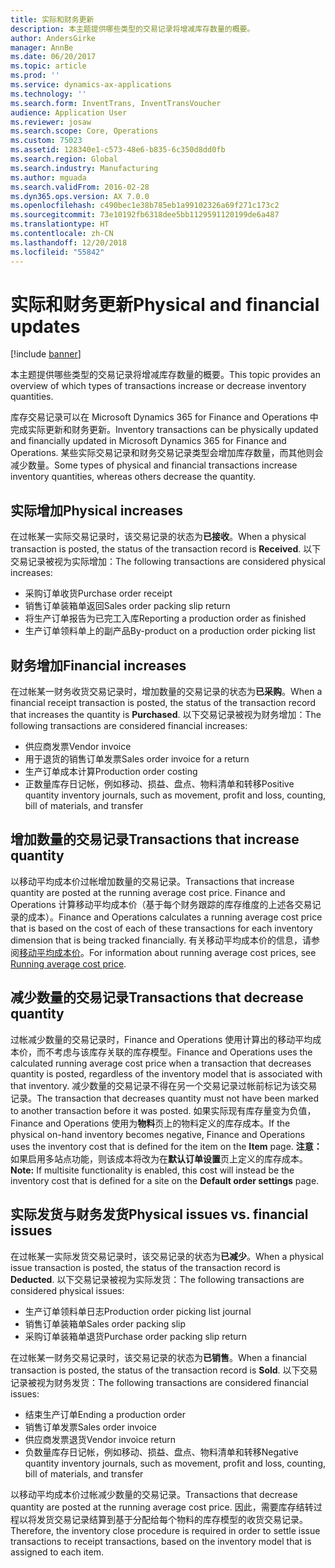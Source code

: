 ```yaml
---
title: 实际和财务更新
description: 本主题提供哪些类型的交易记录将增减库存数量的概要。
author: AndersGirke
manager: AnnBe
ms.date: 06/20/2017
ms.topic: article
ms.prod: ''
ms.service: dynamics-ax-applications
ms.technology: ''
ms.search.form: InventTrans, InventTransVoucher
audience: Application User
ms.reviewer: josaw
ms.search.scope: Core, Operations
ms.custom: 75023
ms.assetid: 128340e1-c573-48e6-b835-6c350d8dd0fb
ms.search.region: Global
ms.search.industry: Manufacturing
ms.author: mguada
ms.search.validFrom: 2016-02-28
ms.dyn365.ops.version: AX 7.0.0
ms.openlocfilehash: c490bec1e38b785eb1a99102326a69f271c173c2
ms.sourcegitcommit: 73e10192fb6318dee5bb1129591120199de6a487
ms.translationtype: HT
ms.contentlocale: zh-CN
ms.lasthandoff: 12/20/2018
ms.locfileid: "55842"
---
```

# <a name="physical-and-financial-updates"></a><span data-ttu-id="6fc10-103">实际和财务更新</span><span class="sxs-lookup"><span data-stu-id="6fc10-103">Physical and financial updates</span></span>

[!include [banner](../includes/banner.md)]

<span data-ttu-id="6fc10-104">本主题提供哪些类型的交易记录将增减库存数量的概要。</span><span class="sxs-lookup"><span data-stu-id="6fc10-104">This topic provides an overview of which types of transactions increase or decrease inventory quantities.</span></span> 

<span data-ttu-id="6fc10-105">库存交易记录可以在 Microsoft Dynamics 365 for Finance and Operations 中完成实际更新和财务更新。</span><span class="sxs-lookup"><span data-stu-id="6fc10-105">Inventory transactions can be physically updated and financially updated in Microsoft Dynamics 365 for Finance and Operations.</span></span> <span data-ttu-id="6fc10-106">某些实际交易记录和财务交易记录类型会增加库存数量，而其他则会减少数量。</span><span class="sxs-lookup"><span data-stu-id="6fc10-106">Some types of physical and financial transactions increase inventory quantities, whereas others decrease the quantity.</span></span>

## <a name="physical-increases"></a><span data-ttu-id="6fc10-107">实际增加</span><span class="sxs-lookup"><span data-stu-id="6fc10-107">Physical increases</span></span>
<span data-ttu-id="6fc10-108">在过帐某一实际交易记录时，该交易记录的状态为**已接收**。</span><span class="sxs-lookup"><span data-stu-id="6fc10-108">When a physical transaction is posted, the status of the transaction record is **Received**.</span></span> <span data-ttu-id="6fc10-109">以下交易记录被视为实际增加：</span><span class="sxs-lookup"><span data-stu-id="6fc10-109">The following transactions are considered physical increases:</span></span>

-   <span data-ttu-id="6fc10-110">采购订单收货</span><span class="sxs-lookup"><span data-stu-id="6fc10-110">Purchase order receipt</span></span>
-   <span data-ttu-id="6fc10-111">销售订单装箱单返回</span><span class="sxs-lookup"><span data-stu-id="6fc10-111">Sales order packing slip return</span></span>
-   <span data-ttu-id="6fc10-112">将生产订单报告为已完工入库</span><span class="sxs-lookup"><span data-stu-id="6fc10-112">Reporting a production order as finished</span></span>
-   <span data-ttu-id="6fc10-113">生产订单领料单上的副产品</span><span class="sxs-lookup"><span data-stu-id="6fc10-113">By-product on a production order picking list</span></span>

## <a name="financial-increases"></a><span data-ttu-id="6fc10-114">财务增加</span><span class="sxs-lookup"><span data-stu-id="6fc10-114">Financial increases</span></span>
<span data-ttu-id="6fc10-115">在过帐某一财务收货交易记录时，增加数量的交易记录的状态为**已采购**。</span><span class="sxs-lookup"><span data-stu-id="6fc10-115">When a financial receipt transaction is posted, the status of the transaction record that increases the quantity is **Purchased**.</span></span> <span data-ttu-id="6fc10-116">以下交易记录被视为财务增加：</span><span class="sxs-lookup"><span data-stu-id="6fc10-116">The following transactions are considered financial increases:</span></span>

-   <span data-ttu-id="6fc10-117">供应商发票</span><span class="sxs-lookup"><span data-stu-id="6fc10-117">Vendor invoice</span></span>
-   <span data-ttu-id="6fc10-118">用于退货的销售订单发票</span><span class="sxs-lookup"><span data-stu-id="6fc10-118">Sales order invoice for a return</span></span>
-   <span data-ttu-id="6fc10-119">生产订单成本计算</span><span class="sxs-lookup"><span data-stu-id="6fc10-119">Production order costing</span></span>
-   <span data-ttu-id="6fc10-120">正数量库存日记帐，例如移动、损益、盘点、物料清单和转移</span><span class="sxs-lookup"><span data-stu-id="6fc10-120">Positive quantity inventory journals, such as movement, profit and loss, counting, bill of materials, and transfer</span></span>

## <a name="transactions-that-increase-quantity"></a><span data-ttu-id="6fc10-121">增加数量的交易记录</span><span class="sxs-lookup"><span data-stu-id="6fc10-121">Transactions that increase quantity</span></span>
<span data-ttu-id="6fc10-122">以移动平均成本价过帐增加数量的交易记录。</span><span class="sxs-lookup"><span data-stu-id="6fc10-122">Transactions that increase quantity are posted at the running average cost price.</span></span> <span data-ttu-id="6fc10-123">Finance and Operations 计算移动平均成本价（基于每个财务跟踪的库存维度的上述各交易记录的成本）。</span><span class="sxs-lookup"><span data-stu-id="6fc10-123">Finance and Operations calculates a running average cost price that is based on the cost of each of these transactions for each inventory dimension that is being tracked financially.</span></span> <span data-ttu-id="6fc10-124">有关移动平均成本价的信息，请参阅[移动平均成本价](running-average-cost-price.md)。</span><span class="sxs-lookup"><span data-stu-id="6fc10-124">For information about running average cost prices, see [Running average cost price](running-average-cost-price.md).</span></span>

## <a name="transactions-that-decrease-quantity"></a><span data-ttu-id="6fc10-125">减少数量的交易记录</span><span class="sxs-lookup"><span data-stu-id="6fc10-125">Transactions that decrease quantity</span></span>
<span data-ttu-id="6fc10-126">过帐减少数量的交易记录时，Finance and Operations 使用计算出的移动平均成本价，而不考虑与该库存关联的库存模型。</span><span class="sxs-lookup"><span data-stu-id="6fc10-126">Finance and Operations uses the calculated running average cost price when a transaction that decreases quantity is posted, regardless of the inventory model that is associated with that inventory.</span></span> <span data-ttu-id="6fc10-127">减少数量的交易记录不得在另一个交易记录过帐前标记为该交易记录。</span><span class="sxs-lookup"><span data-stu-id="6fc10-127">The transaction that decreases quantity must not have been marked to another transaction before it was posted.</span></span> <span data-ttu-id="6fc10-128">如果实际现有库存量变为负值，Finance and Operations 使用为**物料**页上的物料定义的库存成本。</span><span class="sxs-lookup"><span data-stu-id="6fc10-128">If the physical on-hand inventory becomes negative, Finance and Operations uses the inventory cost that is defined for the item on the **Item** page.</span></span> <span data-ttu-id="6fc10-129">**注意：** 如果启用多站点功能，则该成本将改为在**默认订单设置**页上定义的库存成本。</span><span class="sxs-lookup"><span data-stu-id="6fc10-129">**Note:** If multisite functionality is enabled, this cost will instead be the inventory cost that is defined for a site on the **Default order settings** page.</span></span>

## <a name="physical-issues-vs-financial-issues"></a><span data-ttu-id="6fc10-130">实际发货与财务发货</span><span class="sxs-lookup"><span data-stu-id="6fc10-130">Physical issues vs. financial issues</span></span>
<span data-ttu-id="6fc10-131">在过帐某一实际发货交易记录时，该交易记录的状态为**已减少**。</span><span class="sxs-lookup"><span data-stu-id="6fc10-131">When a physical issue transaction is posted, the status of the transaction record is **Deducted**.</span></span> <span data-ttu-id="6fc10-132">以下交易记录被视为实际发货：</span><span class="sxs-lookup"><span data-stu-id="6fc10-132">The following transactions are considered physical issues:</span></span>

-   <span data-ttu-id="6fc10-133">生产订单领料单日志</span><span class="sxs-lookup"><span data-stu-id="6fc10-133">Production order picking list journal</span></span>
-   <span data-ttu-id="6fc10-134">销售订单装箱单</span><span class="sxs-lookup"><span data-stu-id="6fc10-134">Sales order packing slip</span></span>
-   <span data-ttu-id="6fc10-135">采购订单装箱单退货</span><span class="sxs-lookup"><span data-stu-id="6fc10-135">Purchase order packing slip return</span></span>

<span data-ttu-id="6fc10-136">在过帐某一财务交易记录时，该交易记录的状态为**已销售**。</span><span class="sxs-lookup"><span data-stu-id="6fc10-136">When a financial transaction is posted, the status of the transaction record is **Sold**.</span></span> <span data-ttu-id="6fc10-137">以下交易记录被视为财务发货：</span><span class="sxs-lookup"><span data-stu-id="6fc10-137">The following transactions are considered financial issues:</span></span>

-   <span data-ttu-id="6fc10-138">结束生产订单</span><span class="sxs-lookup"><span data-stu-id="6fc10-138">Ending a production order</span></span>
-   <span data-ttu-id="6fc10-139">销售订单发票</span><span class="sxs-lookup"><span data-stu-id="6fc10-139">Sales order invoice</span></span>
-   <span data-ttu-id="6fc10-140">供应商发票退货</span><span class="sxs-lookup"><span data-stu-id="6fc10-140">Vendor invoice return</span></span>
-   <span data-ttu-id="6fc10-141">负数量库存日记帐，例如移动、损益、盘点、物料清单和转移</span><span class="sxs-lookup"><span data-stu-id="6fc10-141">Negative quantity inventory journals, such as movement, profit and loss, counting, bill of materials, and transfer</span></span>

<span data-ttu-id="6fc10-142">以移动平均成本价过帐减少数量的交易记录。</span><span class="sxs-lookup"><span data-stu-id="6fc10-142">Transactions that decrease quantity are posted at the running average cost price.</span></span> <span data-ttu-id="6fc10-143">因此，需要库存结转过程以将发货交易记录结算到基于分配给每个物料的库存模型的收货交易记录。</span><span class="sxs-lookup"><span data-stu-id="6fc10-143">Therefore, the inventory close procedure is required in order to settle issue transactions to receipt transactions, based on the inventory model that is assigned to each item.</span></span>



